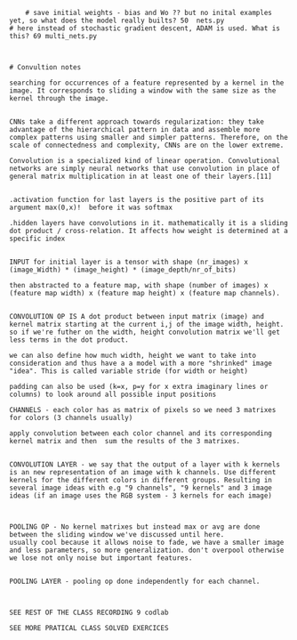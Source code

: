         # save initial weights - bias and Wo ?? but no inital examples yet, so what does the model really builts? 50  nets.py
    # here instead of stochastic gradient descent, ADAM is used. What is this? 69 multi_nets.py



    # Convultion notes

    searching for occurrences of a feature represented by a kernel in the image. It corresponds to sliding a window with the same size as the kernel through the image.


    CNNs take a different approach towards regularization: they take advantage of the hierarchical pattern in data and assemble more complex patterns using smaller and simpler patterns. Therefore, on the scale of connectedness and complexity, CNNs are on the lower extreme.

    Convolution is a specialized kind of linear operation. Convolutional networks are simply neural networks that use convolution in place of general matrix multiplication in at least one of their layers.[11]


    .activation function for last layers is the positive part of its argument max(0,x)!  before it was softmax

    .hidden layers have convolutions in it. mathematically it is a sliding dot product / cross-relation. It affects how weight is determined at a specific index 


    INPUT for initial layer is a tensor with shape (nr_images) x (image_Width) * (image_height) * (image_depth/nr_of_bits)

    then abstracted to a feature map, with shape (number of images) x (feature map width) x (feature map height) x (feature map channels). 


    CONVOLUTION OP IS A dot product between input matrix (image) and kernel matrix starting at the current i,j of the image width, height. so if we're futher on the width, height convolution matrix we'll get less terms in the dot product.

    we can also define how much width, height we want to take into consideration and thus have a a model with a more "shrinked" image "idea". This is called variable stride (for width or height)

    padding can also be used (k=x, p=y for x extra imaginary lines or columns) to look around all possible input positions

    CHANNELS - each color has as matrix of pixels so we need 3 matrixes for colors (3 channels usually)

    apply convolution between each color channel and its corresponding kernel matrix and then  sum the results of the 3 matrixes.


    CONVOLUTION LAYER - we say that the output of a layer with k kernels is an new representation of an image with k channels. Use different kernels for the different colors in different groups. Resulting in several image ideas with e.g "9 channels", "9 kernels" and 3 image ideas (if an image uses the RGB system - 3 kernels for each image)



    POOLING OP - No kernel matrixes but instead max or avg are done between the sliding window we've discussed until here.
    usually cool because it allows noise to fade, we have a smaller image and less parameters, so more generalization. don't overpool otherwise we lose not only noise but important features.


    POOLING LAYER - pooling op done independently for each channel.



    SEE REST OF THE CLASS RECORDING 9 codlab

    SEE MORE PRATICAL CLASS SOLVED EXERCICES